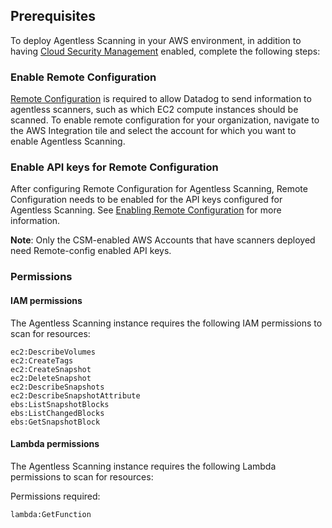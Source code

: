 
## Prerequisites

To deploy Agentless Scanning in your AWS environment, in addition to having [Cloud Security Management][3] enabled, complete the following steps:

### Enable Remote Configuration

[Remote Configuration][1] is required to allow Datadog to send information to agentless scanners, such as which EC2 compute instances should be scanned. To enable remote configuration for your organization, navigate to the AWS Integration tile and select the account for which you want to enable Agentless Scanning.

### Enable API keys for Remote Configuration

After configuring Remote Configuration for Agentless Scanning, Remote Configuration needs to be enabled for the API keys configured for Agentless Scanning. See [Enabling Remote Configuration][2] for more information.

**Note**: Only the CSM-enabled AWS Accounts that have scanners deployed need Remote-config enabled API keys.

### Permissions

####  IAM permissions

The Agentless Scanning instance requires the following IAM permissions to scan for resources:

```
ec2:DescribeVolumes
ec2:CreateTags
ec2:CreateSnapshot
ec2:DeleteSnapshot
ec2:DescribeSnapshots
ec2:DescribeSnapshotAttribute
ebs:ListSnapshotBlocks
ebs:ListChangedBlocks
ebs:GetSnapshotBlock
```

#### Lambda permissions

The Agentless Scanning instance requires the following Lambda permissions to scan for resources:

Permissions required:
```
lambda:GetFunction
```


[1]: /agent/remote_config/?tab=configurationyamlfile
[2]: /agent/remote_config/?tab=configurationyamlfile#enabling-remote-configuration
[3]: /security/cloud_security_management/setup